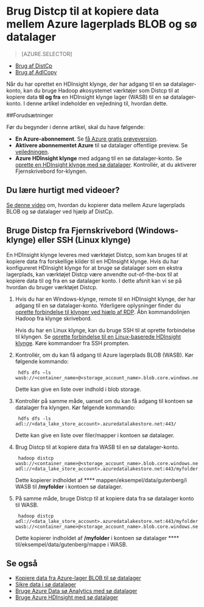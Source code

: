 <properties
   pageTitle="Kopierer data til og fra WASB til datalager sø ved hjælp af Distcp | Microsoft Azure"
   description="Brug Distcp til at kopiere data til og fra Azure-lager BLOB til sø datalager"
   services="data-lake-store"
   documentationCenter=""
   authors="nitinme"
   manager="jhubbard"
   editor="cgronlun"/>

<tags
   ms.service="data-lake-store"
   ms.devlang="na"
   ms.topic="article"
   ms.tgt_pltfrm="na"
   ms.workload="big-data"
   ms.date="10/28/2016"
   ms.author="nitinme"/>

# <a name="use-distcp-to-copy-data-between-azure-storage-blobs-and-data-lake-store"></a>Brug Distcp til at kopiere data mellem Azure lagerplads BLOB og sø datalager

> [AZURE.SELECTOR]
- [Brug af DistCp](data-lake-store-copy-data-wasb-distcp.md)
- [Brug af AdlCopy](data-lake-store-copy-data-azure-storage-blob.md)


Når du har oprettet en HDInsight klynge, der har adgang til en sø datalager-konto, kan du bruge Hadoop økosystemet værktøjer som Distcp til at kopiere data **til og fra** en HDInsight klynge lager (WASB) til en sø datalager-konto. I denne artikel indeholder en vejledning til, hvordan dette.

##<a name="prerequisites"></a>Forudsætninger

Før du begynder i denne artikel, skal du have følgende:

- **En Azure-abonnement**. Se [få Azure gratis prøveversion](https://azure.microsoft.com/pricing/free-trial/).
- **Aktivere abonnementet Azure** til sø datalager offentlige preview. Se [vejledningen](data-lake-store-get-started-portal.md#signup).
- **Azure HDInsight klynge** med adgang til en sø datalager-konto. Se [oprette en HDInsight klynge med sø datalager](data-lake-store-hdinsight-hadoop-use-portal.md). Kontrollér, at du aktiverer Fjernskrivebord for-klyngen.

## <a name="do-you-learn-fast-with-videos"></a>Du lære hurtigt med videoer?

[Se denne video](https://mix.office.com/watch/1liuojvdx6sie) om, hvordan du kopierer data mellem Azure lagerplads BLOB og sø datalager ved hjælp af DistCp.

## <a name="use-distcp-from-remote-desktop-windows-cluster-or-ssh-linux-cluster"></a>Bruge Distcp fra Fjernskrivebord (Windows-klynge) eller SSH (Linux klynge)

En HDInsight klynge leveres med værktøjet Distcp, som kan bruges til at kopiere data fra forskellige kilder til en HDInsight klynge. Hvis du har konfigureret HDInsight klynge for at bruge sø datalager som en ekstra lagerplads, kan værktøjet Distcp være anvendte out-of-the-box til at kopiere data til og fra en sø datalager konto. I dette afsnit kan vi se på hvordan du bruger værktøjet Distcp.

1. Hvis du har en Windows-klynge, remote til en HDInsight klynge, der har adgang til en sø datalager-konto. Yderligere oplysninger finder du [oprette forbindelse til klynger ved hjælp af RDP](../hdinsight/hdinsight-administer-use-management-portal.md#connect-to-clusters-using-rdp). Åbn kommandolinjen Hadoop fra klynge skrivebord.

    Hvis du har en Linux klynge, kan du bruge SSH til at oprette forbindelse til klyngen. Se [oprette forbindelse til en Linux-baserede HDInsight klynge](../hdinsight/hdinsight-hadoop-linux-use-ssh-unix.md#connect-to-a-linux-based-hdinsight-cluster). Køre kommandoer fra SSH prompten.

3. Kontrollér, om du kan få adgang til Azure lagerplads BLOB (WASB). Kør følgende kommando:

        hdfs dfs –ls wasb://<container_name>@<storage_account_name>.blob.core.windows.net/

    Dette kan give en liste over indhold i blob storage.

4. Kontrollér på samme måde, uanset om du kan få adgang til kontoen sø datalager fra klyngen. Kør følgende kommando:

        hdfs dfs -ls adl://<data_lake_store_account>.azuredatalakestore.net:443/

    Dette kan give en liste over filer/mapper i kontoen sø datalager.

5. Brug Distcp til at kopiere data fra WASB til en sø datalager-konto.

        hadoop distcp wasb://<container_name>@<storage_account_name>.blob.core.windows.net/example/data/gutenberg adl://<data_lake_store_account>.azuredatalakestore.net:443/myfolder

    Dette kopierer indholdet af **** mappen/eksempel/data/gutenberg/i WASB til **/myfolder** i kontoen sø datalager.

6. På samme måde, bruge Distcp til at kopiere data fra sø datalager konto til WASB.

        hadoop distcp adl://<data_lake_store_account>.azuredatalakestore.net:443/myfolder wasb://<container_name>@<storage_account_name>.blob.core.windows.net/example/data/gutenberg

    Dette kopierer indholdet af **/myfolder** i kontoen sø datalager **** til/eksempel/data/gutenberg/mappe i WASB.

## <a name="see-also"></a>Se også

- [Kopiere data fra Azure-lager BLOB til sø datalager](data-lake-store-copy-data-azure-storage-blob.md)
- [Sikre data i sø datalager](data-lake-store-secure-data.md)
- [Bruge Azure Data sø Analytics med sø datalager](../data-lake-analytics/data-lake-analytics-get-started-portal.md)
- [Bruge Azure HDInsight med sø datalager](data-lake-store-hdinsight-hadoop-use-portal.md)
